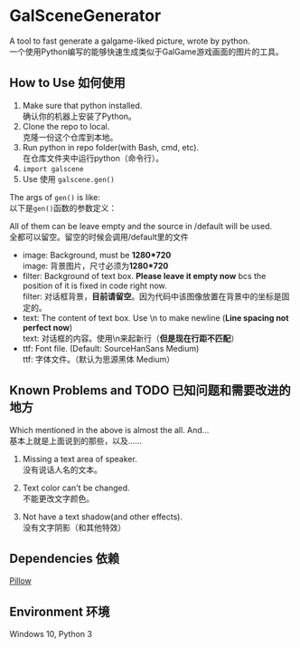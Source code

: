 # GalSceneGenerator
A tool to fast generate a galgame-liked picture, wrote by python.<br>
一个使用Python编写的能够快速生成类似于GalGame游戏画面的图片的工具。

## How to Use 如何使用
1. Make sure that python installed. <br>确认你的机器上安装了Python。
1. Clone the repo to local. <br>克隆一份这个仓库到本地。
1. Run python in repo folder(with Bash, cmd, etc). <br>在仓库文件夹中运行python（命令行）。
1. ```import galscene```
1. Use 使用  ```galscene.gen()```

The args of ```gen()``` is like:<br>以下是```gen()```函数的参数定义：

All of them can be leave empty and the source in /default will be used.<br>
全都可以留空。留空的时候会调用/default里的文件

- image: Background, must be **1280\*720** <br>
image: 背景图片，尺寸必须为**1280\*720**
- filter: Background of text box. **Please leave it empty now** bcs the position of it is fixed in code right now.<br>
filter: 对话框背景，**目前请留空**。因为代码中该图像放置在背景中的坐标是固定的。
- text: The content of text box. Use \\n to make newline (**Line spacing not perfect now**)<br>
text: 对话框的内容。使用\\n来起新行（**但是现在行距不匹配**）
- ttf: Font file. (Default: SourceHanSans Medium)<br>
ttf: 字体文件。（默认为思源黑体 Medium）

## Known Problems and TODO 已知问题和需要改进的地方
Which mentioned in the above is almost the all. And...<br>基本上就是上面说到的那些，以及……

1. Missing a text area of speaker.<br>
没有说话人名的文本。

1. Text color can't be changed.<br>
不能更改文字颜色。

1. Not have a text shadow(and other effects).<br>
没有文字阴影（和其他特效）

## Dependencies 依赖
[Pillow](https://pypi.python.org/pypi/Pillow)

## Environment 环境
Windows 10, Python 3